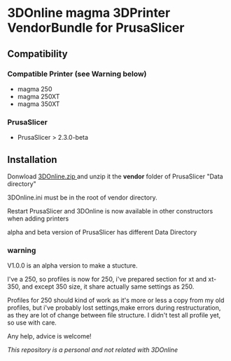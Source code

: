 
# 3DOnline magma 3DPrinter VendorBundle for PrusaSlicer
## Compatibility
### Compatible Printer (see Warning below)
- magma 250
- magma 250XT
- magma 350XT

### PrusaSlicer 
- PrusaSlicer > 2.3.0-beta

## Installation
Donwload [ 3DOnline.zip ]( https://raw.githubusercontent.com/belese/PrusaSlicer-magma250/master/3DOnline.zip ) and unzip it the **vendor** folder of PrusaSlicer "Data directory"

3DOnline.ini must be in the root of vendor directory.

Restart PrusaSlicer and 3DOnline is now available in other constructors when adding printers

alpha and beta version of PrusaSlicer has different Data Directory

### warning
V1.0.0 is an alpha version to make a stucture. 

I've a 250, so profiles is now for 250, 
i've prepared section for xt and xt-350, and except 350 size, it share actually same settings as 250.

Profiles for 250 should kind of work as it's more or less a copy from my old profiles, 
but i've probably lost settings,make errors during  restructuration, as they are lot of change between file structure.
I didn't test all profile yet, so use with care.

Any help, advice is welcome!


*This repository is a personal and not related with 3DOnline*






